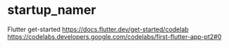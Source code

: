 # startup_namer
Flutter get-started
https://docs.flutter.dev/get-started/codelab
https://codelabs.developers.google.com/codelabs/first-flutter-app-pt2#0
